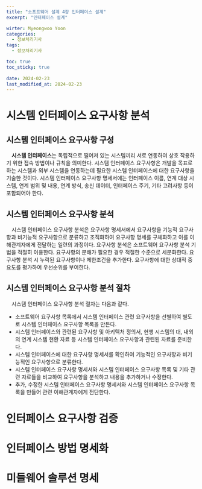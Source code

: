 ```yaml
---
title: "소프트웨어 설계 4장 인터페이스 설계"
excerpt: "인터페이스 설계"

wirter: Myeongwoo Yoon
categories:
  - 정보처리기사
tags:
  - 정보처리기사

toc: true
toc_sticky: true
 
date: 2024-02-23
last_modified_at: 2024-02-23
---
```


시스템 인터페이스 요구사항 분석
======

시스템 인터페이스 요구사항 구성
------
　**시스템 인터페이스**는 독립적으로 떨어져 있는 시스템끼리 서로 연동하여 상호 작용하기 위한 접속 방법이나 규칙을 의미한다. 시스템 인터페이스 요구사항은 개발을 목표로 하는 시스템과 외부 시스템을 연동하는데 필요한 시스템 인터페이스에 대한 요구사항을 기술한 것이다. 시스템 인터페이스 요구사항 명세서에는 인터페이스 이름, 연계 대상 시스템, 연계 범위 및 내용, 연계 방식, 송신 데이터, 인터페이스 주기, 기타 고려사항 등이 포함되어야 한다.

시스템 인터페이스 요구사항 분석
------
　시스템 인터페이스 요구사항 분석은 요구사항 명세서에서 요구사항을 기능적 요구사항과 비기능적 요구사항으로 분류하고 조직화하여 요구사항 명세를 구체화하고 이를 이해관계자에게 전달하는 일련의 과정이다. 요구사항 분석은 소프트웨어 요구사항 분석 기법을 적절히 이용한다. 요구사항의 분해가 필요한 경우 적절한 수준으로 세분화한다. 요구사항 분석 시 누락된 요구사항이나 제한조건을 추가한다. 요구사항에 대한 상대적 중요도를 평가하여 우선순위를 부여한다.

시스템 인터페이스 요구사항 분석 절차
------
　시스템 인터페이스 요구사항 분석 절차는 다음과 같다.
* 소프트웨어 요구사항 목록에서 시스템 인터페이스 관련 요구사항을 선별하여 별도로 시스템 인터페이스 요구사항 목록을 만든다.
* 시스템 인터페이스와 관련된 요구사항 및 아키텍처 정의서, 현행 시스템의 대, 내외의 연계 시스템 현환 자료 등 시스템 인터페이스 요구사항과 관련된 자료를 준비한다.
* 시스템 인터페이스에 대한 요구사항 명세서를 확인하여 기능적인 요구사항과 비기능적인 요구사항으로 분류한다.
* 시스템 인터페이스 요구사항 명세서와 시스템 인터페이스 요구사항 목록 및 기타 관련 자료들을 비교하여 요구사항을 분석하고 내용을 추가하거나 수정한다.
* 추가, 수정한 시스템 인터페이스 요구사항 명세서와 시스템 인터페이스 요구사항 목록을 만들어 관련 이해관계자에게 전단한다.

인터페이스 요구사항 검증
======

인터페이스 방법 명세화
======

미들웨어 솔루션 명세
======